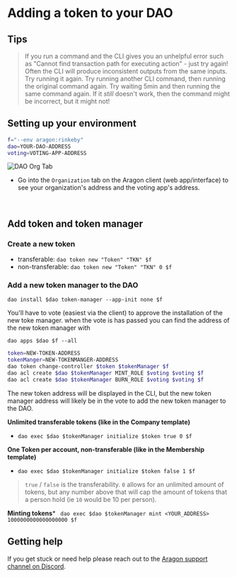# Adding a token to your DAO

## Tips

> If you run a command and the CLI gives you an unhelpful error such as "Cannot find transaction path for executing action" - just try again! Often the CLI will produce inconsistent outputs from the same inputs. Try running it again. Try running another CLI command, then running the original command again. Try waiting 5min and then running the same command again. If it *still* doesn't work, then the command might be incorrect, but it might not!

## Setting up your environment

```bash
f="--env aragon:rinkeby"
dao=YOUR-DAO-ADDRESS
voting=VOTING-APP-ADDRESS
```

![DAO Org Tab](https://i.imgur.com/ob0armT.png)

- Go into the `Organization` tab on the Aragon client (web app/interface) to see your organization's address and the voting app's address.

<br>

## Add token and token manager

### Create a new token

- transferable: `dao token new "Token" "TKN" $f`
- non-transferable: `dao token new "Token" "TKN" 0 $f`

### Add a new token manager to the DAO

`dao install $dao token-manager --app-init none $f`

You'll have to vote (easiest via the client) to approve the installation of the new toke manager. when the vote is has passed you can find the address of the new token manager with

```
dao apps $dao $f --all
```

```bash
token=NEW-TOKEN-ADDRESS
tokenManger=NEW-TOKENMANGER-ADDRESS
dao token change-controller $token $tokenManager $f
dao acl create $dao $tokenManager MINT_ROLE $voting $voting $f
dao acl create $dao $tokenManager BURN_ROLE $voting $voting $f
```

The new token address will be displayed in the CLI, but the new token manager address will likely be in the vote to add the new token manager to the DAO.

**Unlimited transferable tokens (like in the Company template)**

- `dao exec $dao $tokenManager initialize $token true 0 $f`

**One Token per account, non-transferable (like in the Membership template)**

- `dao exec $dao $tokenManager initialize $token false 1 $f`

> `true` / `false` is the transferability.
> `0` allows for an unlimited amount of tokens, but any number above that will cap the amount of tokens that a person hold (ie `10` would be 10 per person). 

**Minting tokens***
` dao exec $dao $tokenManager mint <YOUR_ADDRESS> 1000000000000000000 $f`
<br>

## Getting help

If you get stuck or need help please reach out to the [Aragon support channel on Discord](https://discord.gg/NT5fNRp). 
